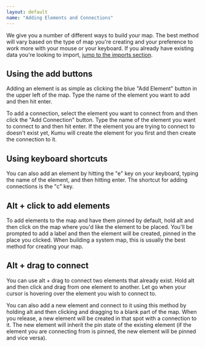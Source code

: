 ```yaml
---
layout: default
name: "Adding Elements and Connections"
---
```


We give you a number of different ways to build your map. The best method will vary based on the type of map you're creating and your preference to work more with your mouse or your keyboard. If you already have existing data you're looking to import, [jump to the imports section](/basics/imports.html).

## Using the add buttons

Adding an element is as simple as clicking the blue "Add Element" button in the upper left of the map. Type the name of the element you want to add and then hit enter.

To add a connection, select the element you want to connect from and then click the "Add Connection" button. Type the name of the element you want to connect to and then hit enter. If the element you are trying to connect to doesn't exist yet, Kumu will create the element for you first and then create the connection to it.

## Using keyboard shortcuts

You can also add an element by hitting the "e" key on your keyboard, typing the name of the element, and then hitting enter. The shortcut for adding connections is the "c" key.

## Alt + click to add elements

To add elements to the map and have them pinned by default, hold alt and then click on the map where you'd like the element to be placed. You'll be prompted to add a label and then the element will be created, pinned in the place you clicked. When building a system map, this is usually the best method for creating your map.

## Alt + drag to connect

You can use alt + drag to connect two elements that already exist. Hold alt and then click and drag from one element to another. Let go when your cursor is hovering over the element you wish to connect to.

You can also add a new element and connect to it using this method by holding alt and then clicking and dragging to a blank part of the map. When you release, a new element will be created in that spot with a connection to it. The new element will inherit the pin state of the existing element (if the element you are connecting from is pinned, the new element will be pinned and vice versa).
